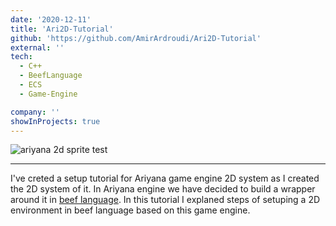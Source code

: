 ```yaml
---
date: '2020-12-11'
title: 'Ari2D-Tutorial'
github: 'https://github.com/AmirArdroudi/Ari2D-Tutorial'
external: ''
tech:
  - C++
  - BeefLanguage
  - ECS
  - Game-Engine

company: ''
showInProjects: true
---
```

![ariyana 2d sprite test](/images/ari2d.jpg)

---
I've creted a setup tutorial for Ariyana game engine 2D system as I created the 2D system of it. 
In Ariyana engine we have decided to build a wrapper around it in [beef language](https://www.beeflang.org/).
In this tutorial I explaned steps of setuping a 2D environment in beef language based on this game engine.